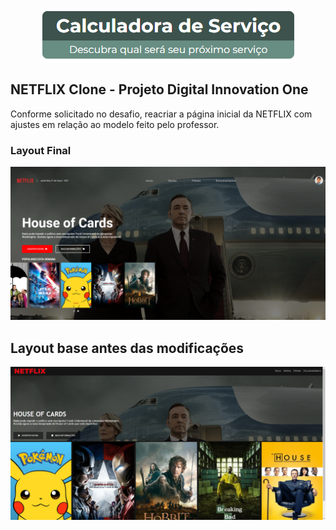 <p align="center">
  <img src="https://github.com/EricEOL/calc_service/blob/main/readme/logo3.png" />
</p>

## NETFLIX Clone - Projeto Digital Innovation One
 
Conforme solicitado no desafio, reacriar a página inicial da NETFLIX com ajustes em relação ao modelo feito pelo professor.

### Layout Final

![after](https://github.com/EricEOL/netflix-clone/blob/master/img/after.png)

## Layout base antes das modificações

![before](https://github.com/EricEOL/netflix-clone/blob/master/img/before.png)

